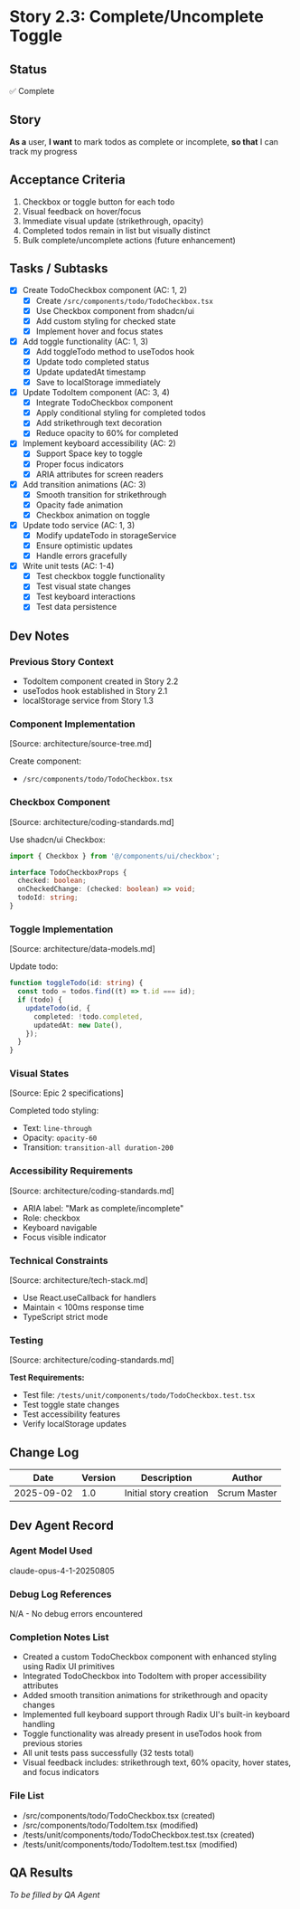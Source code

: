 # Story 2.3: Complete/Uncomplete Toggle

## Status

✅ Complete

## Story

**As a** user,
**I want** to mark todos as complete or incomplete,
**so that** I can track my progress

## Acceptance Criteria

1. Checkbox or toggle button for each todo
2. Visual feedback on hover/focus
3. Immediate visual update (strikethrough, opacity)
4. Completed todos remain in list but visually distinct
5. Bulk complete/uncomplete actions (future enhancement)

## Tasks / Subtasks

- [x] Create TodoCheckbox component (AC: 1, 2)
  - [x] Create `/src/components/todo/TodoCheckbox.tsx`
  - [x] Use Checkbox component from shadcn/ui
  - [x] Add custom styling for checked state
  - [x] Implement hover and focus states
- [x] Add toggle functionality (AC: 1, 3)
  - [x] Add toggleTodo method to useTodos hook
  - [x] Update todo completed status
  - [x] Update updatedAt timestamp
  - [x] Save to localStorage immediately
- [x] Update TodoItem component (AC: 3, 4)
  - [x] Integrate TodoCheckbox component
  - [x] Apply conditional styling for completed todos
  - [x] Add strikethrough text decoration
  - [x] Reduce opacity to 60% for completed
- [x] Implement keyboard accessibility (AC: 2)
  - [x] Support Space key to toggle
  - [x] Proper focus indicators
  - [x] ARIA attributes for screen readers
- [x] Add transition animations (AC: 3)
  - [x] Smooth transition for strikethrough
  - [x] Opacity fade animation
  - [x] Checkbox animation on toggle
- [x] Update todo service (AC: 1, 3)
  - [x] Modify updateTodo in storageService
  - [x] Ensure optimistic updates
  - [x] Handle errors gracefully
- [x] Write unit tests (AC: 1-4)
  - [x] Test checkbox toggle functionality
  - [x] Test visual state changes
  - [x] Test keyboard interactions
  - [x] Test data persistence

## Dev Notes

### Previous Story Context

- TodoItem component created in Story 2.2
- useTodos hook established in Story 2.1
- localStorage service from Story 1.3

### Component Implementation

[Source: architecture/source-tree.md]

Create component:

- `/src/components/todo/TodoCheckbox.tsx`

### Checkbox Component

[Source: architecture/coding-standards.md]

Use shadcn/ui Checkbox:

```typescript
import { Checkbox } from '@/components/ui/checkbox';

interface TodoCheckboxProps {
  checked: boolean;
  onCheckedChange: (checked: boolean) => void;
  todoId: string;
}
```

### Toggle Implementation

[Source: architecture/data-models.md]

Update todo:

```typescript
function toggleTodo(id: string) {
  const todo = todos.find((t) => t.id === id);
  if (todo) {
    updateTodo(id, {
      completed: !todo.completed,
      updatedAt: new Date(),
    });
  }
}
```

### Visual States

[Source: Epic 2 specifications]

Completed todo styling:

- Text: `line-through`
- Opacity: `opacity-60`
- Transition: `transition-all duration-200`

### Accessibility Requirements

[Source: architecture/coding-standards.md]

- ARIA label: "Mark as complete/incomplete"
- Role: checkbox
- Keyboard navigable
- Focus visible indicator

### Technical Constraints

[Source: architecture/tech-stack.md]

- Use React.useCallback for handlers
- Maintain < 100ms response time
- TypeScript strict mode

### Testing

[Source: architecture/coding-standards.md]

**Test Requirements:**

- Test file: `/tests/unit/components/todo/TodoCheckbox.test.tsx`
- Test toggle state changes
- Test accessibility features
- Verify localStorage updates

## Change Log

| Date       | Version | Description            | Author       |
| ---------- | ------- | ---------------------- | ------------ |
| 2025-09-02 | 1.0     | Initial story creation | Scrum Master |

## Dev Agent Record

### Agent Model Used

claude-opus-4-1-20250805

### Debug Log References

N/A - No debug errors encountered

### Completion Notes List

- Created a custom TodoCheckbox component with enhanced styling using Radix UI primitives
- Integrated TodoCheckbox into TodoItem with proper accessibility attributes
- Added smooth transition animations for strikethrough and opacity changes
- Implemented full keyboard support through Radix UI's built-in keyboard handling
- Toggle functionality was already present in useTodos hook from previous stories
- All unit tests pass successfully (32 tests total)
- Visual feedback includes: strikethrough text, 60% opacity, hover states, and focus indicators

### File List

- /src/components/todo/TodoCheckbox.tsx (created)
- /src/components/todo/TodoItem.tsx (modified)
- /tests/unit/components/todo/TodoCheckbox.test.tsx (created)
- /tests/unit/components/todo/TodoItem.test.tsx (modified)

## QA Results

_To be filled by QA Agent_
